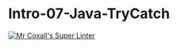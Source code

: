 # Intro-07-Java-TryCatch
[![Mr Coxall's Super Linter](https://github.com/ICS4U-Programming-RemyS/Intro-07-Java-TryCatch/workflows/Mr%20Coxall's%20Super%20Linter/badge.svg)](https://github.com/ICS4U-Programming-RemyS/Intro-07-Java-TryCatch/actions/)
